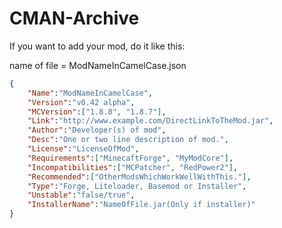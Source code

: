 # CMAN-Archive
If you want to add your mod, do it like this:

name of file = ModNameInCamelCase.json

```JSON
{
    "Name":"ModNameInCamelCase",
    "Version":"v0.42 alpha",
    "MCVersion":["1.8.8", "1.8.7"],
    "Link":"http://www.example.com/DirectLinkToTheMod.jar",
    "Author":"Developer(s) of mod",
    "Desc":"One or two line description of mod.",
    "License":"LicenseOfMod",
    "Requirements":["MinecaftForge", "MyModCore"],
    "Incompatibilities":["MCPatcher", "RedPower2"],
    "Recommended":["OtherModsWhichWorkWellWithThis."],
    "Type":"Forge, Liteloader, Basemod or Installer",
    "Unstable":"false/true",
    "InstallerName":"NameOfFile.jar(Only if installer)"
}
```
